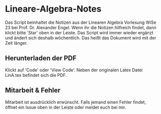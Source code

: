 # Lineare-Algebra-Notes

Das Script beinhaltet die Notizen aus der Linearen Algebra Vorlesung WiSe 23 bei Prof. Dr. Alexander Engel. Wenn ihr die Notizen hilfreich findet, dann klickt bitte 'Star' oben in der Leiste. Das Script wird immer wieder ergänzt und ändert sich deshalb wöchentlich. Das heißt das Dokument wird mit der Zeit länger. 

## Herunterladen der PDF
Klickt auf 'Code' oder 'View Code'. Neben der originalen Latex Datei LinA.tex befindet sich die PDF.

 
## Mitarbeit & Fehler
Mitarbeit ist ausdrücklich erwünscht. Falls jemand einen Fehler findet, öffnet ein Issue oben in der Leiste oder meldet euch bei mir.
